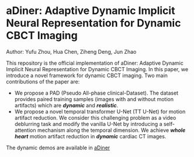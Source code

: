 # aDiner: Adaptive Dynamic Implicit Neural Representation for Dynamic CBCT Imaging

Author: Yufu Zhou, Hua Chen, Ziheng Deng, Jun Zhao


This repository is the official implementation of aDiner: Adaptive Dynamic Implicit Neural Representation for Dynamic CBCT Imaging. In this paper, we introduce a novel framework for dynamic CBCT imaging. 
Two main contributions of the paper are:

* We propose a PAD (Pseudo All-phase clinical-Dataset). The dataset provides paired training samples (images with and without motion artifacts) which are __*dynamic*__ and __*realistic*__.
* We propose a novel temporal transformer U-Net (TT U-Net) for motion artifact reduction. We consider this challenging problem as a video deblurring task and modify the vanilla U-Net by introducing a self-attention mechanism along the temporal dimension. We achieve __*whole heart*__ motion artifact reduction in __*dynamic*__ cardiac CT images.


The dynamic demos are available in [aDiner](https://henryzyf.github.io/aDiner/)

